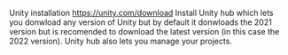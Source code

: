 Unity installation https://unity.com/download Install Unity hub which lets you donwload any version of Unity but by default it donwloads the 2021 version but is recomended to download the latest version (in this case the 2022 version). Unity hub also lets you manage your projects. 
